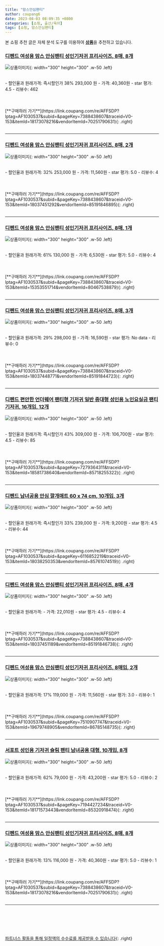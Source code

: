 ```yaml
---
title: "맘스안심팬티"
author: coupang6
date: 2023-08-03 08:09:35 +0800
categories: [쇼핑, 출산/육아]
tags: [쇼핑, 맘스안심팬티]
---
```


본 쇼핑 추천 글은 자체 분석 도구를 이용하여 [**상품**](https://link.coupang.com/a/bao1ui)을 추천하고 있습니다.

### [디펜드 여성용 맘스 안심팬티 성인기저귀 프리사이즈, 8매, 8개](https://link.coupang.com/re/AFFSDP?lptag=AF1030537&subid=&pageKey=7388438607&traceid=V0-153&itemId=18173078216&vendorItemId=70251790631)

![상품이미지](https://thumbnail7.coupangcdn.com/thumbnails/remote/230x230ex/image/retail/images/2020/02/11/17/0/a9f09a4d-1130-4a67-8a92-a6039d882a9d.jpg){: width="300" height="300" .w-50 .left}


<br>
- 할인율과 원래가격: 즉시할인가 38%  293,000   원
- 가격: 40,360원
- star 평가: 4.5
- 리뷰수: 462
<br>
<br>
<br>
<br>
[**구매하러 가기**](https://link.coupang.com/re/AFFSDP?lptag=AF1030537&subid=&pageKey=7388438607&traceid=V0-153&itemId=18173078216&vendorItemId=70251790631){: .right}
<br>
<br>

---

### [디펜드 여성용 맘스 안심팬티 성인기저귀 프리사이즈, 8매, 2개](https://link.coupang.com/re/AFFSDP?lptag=AF1030537&subid=&pageKey=7388438607&traceid=V0-153&itemId=18037451292&vendorItemId=85191846895)

![상품이미지](https://thumbnail7.coupangcdn.com/thumbnails/remote/230x230ex/image/retail/images/4edf3f58-47f8-4bf3-ac21-7094f2efcd365450652025955505277.png){: width="300" height="300" .w-50 .left}


<br>
- 할인율과 원래가격: 32%  253,000   원
- 가격: 11,560원
- star 평가: 5.0
- 리뷰수: 4
<br>
<br>
<br>
<br>
[**구매하러 가기**](https://link.coupang.com/re/AFFSDP?lptag=AF1030537&subid=&pageKey=7388438607&traceid=V0-153&itemId=18037451292&vendorItemId=85191846895){: .right}
<br>
<br>

---

### [디펜드 여성용 맘스 안심팬티 성인기저귀 프리사이즈, 8매, 1개](https://link.coupang.com/re/AFFSDP?lptag=AF1030537&subid=&pageKey=7388438607&traceid=V0-153&itemId=15353551714&vendorItemId=80467538879)

![상품이미지](https://thumbnail10.coupangcdn.com/thumbnails/remote/230x230ex/image/retail/images/2978606084111303-14eed6f2-6d3b-47fb-adc3-358ed89b1978.jpg){: width="300" height="300" .w-50 .left}


<br>
- 할인율과 원래가격: 61%  130,000   원
- 가격: 6,530원
- star 평가: 5.0
- 리뷰수: 4
<br>
<br>
<br>
<br>
[**구매하러 가기**](https://link.coupang.com/re/AFFSDP?lptag=AF1030537&subid=&pageKey=7388438607&traceid=V0-153&itemId=15353551714&vendorItemId=80467538879){: .right}
<br>
<br>

---

### [디펜드 여성용 맘스 안심팬티 성인기저귀 프리사이즈, 8매, 3개](https://link.coupang.com/re/AFFSDP?lptag=AF1030537&subid=&pageKey=7388438607&traceid=V0-153&itemId=18037448771&vendorItemId=85191844723)

![상품이미지](https://thumbnail9.coupangcdn.com/thumbnails/remote/230x230ex/image/retail/images/eec9d84c-ddf6-4717-baae-1c869b100e981990534269042442885.png){: width="300" height="300" .w-50 .left}


<br>
- 할인율과 원래가격: 29%  298,000   원
- 가격: 16,590원
- star 평가: No data
- 리뷰수: 0
<br>
<br>
<br>
<br>
[**구매하러 가기**](https://link.coupang.com/re/AFFSDP?lptag=AF1030537&subid=&pageKey=7388438607&traceid=V0-153&itemId=18037448771&vendorItemId=85191844723){: .right}
<br>
<br>

---

### [디펜드 편안한 언더웨어 팬티형 기저귀 일반 중대형 성인용 노인요실금 팬티기저귀, 16개입, 12개](https://link.coupang.com/re/AFFSDP?lptag=AF1030537&subid=&pageKey=7279364311&traceid=V0-153&itemId=18581738640&vendorItemId=85718255322)

![상품이미지](https://thumbnail6.coupangcdn.com/thumbnails/remote/230x230ex/image/vendor_inventory/a603/5fb3a2c2d5fa30509c765afd253f5959f2d5418fc7e746d6f0dd02a91272.jpg){: width="300" height="300" .w-50 .left}


<br>
- 할인율과 원래가격: 즉시할인가 43%  309,000   원
- 가격: 106,700원
- star 평가: 4.5
- 리뷰수: 85
<br>
<br>
<br>
<br>
[**구매하러 가기**](https://link.coupang.com/re/AFFSDP?lptag=AF1030537&subid=&pageKey=7279364311&traceid=V0-153&itemId=18581738640&vendorItemId=85718255322){: .right}
<br>
<br>

---

### [디펜드 남녀공용 안심 깔개매트 60 x 74 cm, 10개입, 3개](https://link.coupang.com/re/AFFSDP?lptag=AF1030537&subid=&pageKey=6116852219&traceid=V0-153&itemId=18038250353&vendorItemId=85761074519)

![상품이미지](https://thumbnail9.coupangcdn.com/thumbnails/remote/230x230ex/image/retail/images/2f25f1b3-39b4-4246-b975-e5867d1196e68008527661971782793.png){: width="300" height="300" .w-50 .left}


<br>
- 할인율과 원래가격: 즉시할인가 33%  239,000   원
- 가격: 9,200원
- star 평가: 4.5
- 리뷰수: 44
<br>
<br>
<br>
<br>
[**구매하러 가기**](https://link.coupang.com/re/AFFSDP?lptag=AF1030537&subid=&pageKey=6116852219&traceid=V0-153&itemId=18038250353&vendorItemId=85761074519){: .right}
<br>
<br>

---

### [디펜드 여성용 맘스 안심팬티 성인기저귀 프리사이즈, 8매, 4개](https://link.coupang.com/re/AFFSDP?lptag=AF1030537&subid=&pageKey=7388438607&traceid=V0-153&itemId=18037451189&vendorItemId=85191846738)

![상품이미지](https://thumbnail10.coupangcdn.com/thumbnails/remote/230x230ex/image/retail/images/e84a33d3-8d71-4aa5-9a7c-ed9dda1136d95550934639320714573.png){: width="300" height="300" .w-50 .left}


<br>
- 할인율과 원래가격: 
- 가격: 22,010원
- star 평가: 4.5
- 리뷰수: 4
<br>
<br>
<br>
<br>
[**구매하러 가기**](https://link.coupang.com/re/AFFSDP?lptag=AF1030537&subid=&pageKey=7388438607&traceid=V0-153&itemId=18037451189&vendorItemId=85191846738){: .right}
<br>
<br>

---

### [디펜드 여성용 맘스 안심팬티 성인기저귀 프리사이즈, 8매입, 2개](https://link.coupang.com/re/AFFSDP?lptag=AF1030537&subid=&pageKey=7510907747&traceid=V0-153&itemId=19679748905&vendorItemId=86785148735)

![상품이미지](https://thumbnail7.coupangcdn.com/thumbnails/remote/230x230ex/image/retail/images/4edf3f58-47f8-4bf3-ac21-7094f2efcd365450652025955505277.png){: width="300" height="300" .w-50 .left}


<br>
- 할인율과 원래가격: 17%  119,000   원
- 가격: 11,560원
- star 평가: 3.0
- 리뷰수: 1
<br>
<br>
<br>
<br>
[**구매하러 가기**](https://link.coupang.com/re/AFFSDP?lptag=AF1030537&subid=&pageKey=7510907747&traceid=V0-153&itemId=19679748905&vendorItemId=86785148735){: .right}
<br>
<br>

---

### [서포트 성인용 기저귀 슬림 팬티 남녀공용 대형, 10개입, 8개](https://link.coupang.com/re/AFFSDP?lptag=AF1030537&subid=&pageKey=7194427234&traceid=V0-153&itemId=18171573443&vendorItemId=85320918474)

![상품이미지](https://thumbnail9.coupangcdn.com/thumbnails/remote/230x230ex/image/vendor_inventory/8a62/10abfa5e87cb4f6bd731b928920b5d01b73aa9b5da68be26c06c0540b0bd.jpg){: width="300" height="300" .w-50 .left}


<br>
- 할인율과 원래가격: 62%  79,000   원
- 가격: 43,200원
- star 평가: 5.0
- 리뷰수: 2
<br>
<br>
<br>
<br>
[**구매하러 가기**](https://link.coupang.com/re/AFFSDP?lptag=AF1030537&subid=&pageKey=7194427234&traceid=V0-153&itemId=18171573443&vendorItemId=85320918474){: .right}
<br>
<br>

---

### [디펜드 여성용 맘스 안심팬티 성인기저귀 프리사이즈, 8매, 8개](https://link.coupang.com/re/AFFSDP?lptag=AF1030537&subid=&pageKey=7388438607&traceid=V0-153&itemId=18173078216&vendorItemId=70251790631)

![상품이미지](https://thumbnail7.coupangcdn.com/thumbnails/remote/230x230ex/image/retail/images/2020/02/11/17/0/a9f09a4d-1130-4a67-8a92-a6039d882a9d.jpg){: width="300" height="300" .w-50 .left}


<br>
- 할인율과 원래가격: 13%  116,000   원
- 가격: 40,360원
- star 평가: 5.0
- 리뷰수: 1
<br>
<br>
<br>
<br>
[**구매하러 가기**](https://link.coupang.com/re/AFFSDP?lptag=AF1030537&subid=&pageKey=7388438607&traceid=V0-153&itemId=18173078216&vendorItemId=70251790631){: .right}
<br>
<br>

---
<br><br><br><br><br> [파트너스 활동을 통해 일정액의 수수료를 제공받을 수 있습니다](https://link.coupang.com/a/bao1ui){: .right}